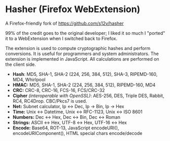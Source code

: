 # Hasher (Firefox WebExtension)

A Firefox-friendly fork of https://github.com/s12v/hasher

99% of the credit goes to the original developer; I liked it so much I "ported" it to a WebExtension when I switched back to Firefox.

The extension is used to compute cryptographic hashes and perform conversions. 
It is useful for programmers and system administrators. 
The extension is implemented in JavaScript. All calculations are performed on the client side.

* <b>Hash</b>: MD5, SHA-1, SHA-2 (224, 256, 384, 512), SHA-3, RIPEMD-160, MD4, Whirlpool
* <b>HMAC:</b> MD5, SHA-1, SHA-2 (224, 256, 384, 512), RIPEMD-160, MD4
* <b>CRC:</b> CRC-8, CRC-16, FCS-16, FCS/CRC-32
* <b>Cipher</b> <i>(interoperable with OpenSSL)</i>: AES-256, DES, Triple DES, Rabbit, RC4, RC4Drop. CBC/Pkcs7 is used.
* <b>Net:</b> Subnet calculator, Ip ↔ Dec, Ip → Bin, Ip → Hex
* <b>Time:</b> Unix ↔ Datetime, Unix ↔ RFC-1123, Unix ↔ ISO 8601
* <b>Numbers:</b> Dec ↔ Hex, Dec ↔ Bin, Dec ↔ Roman
* <b>Strings:</b> ASCII ↔ Hex, UTF-8 ↔ Hex, UTF-16 ↔ Hex
* <b>Encode:</b> Base64, ROT-13, JavaScript encodeURI(), encodeURIComponent(), HTML special chars encode/decode
